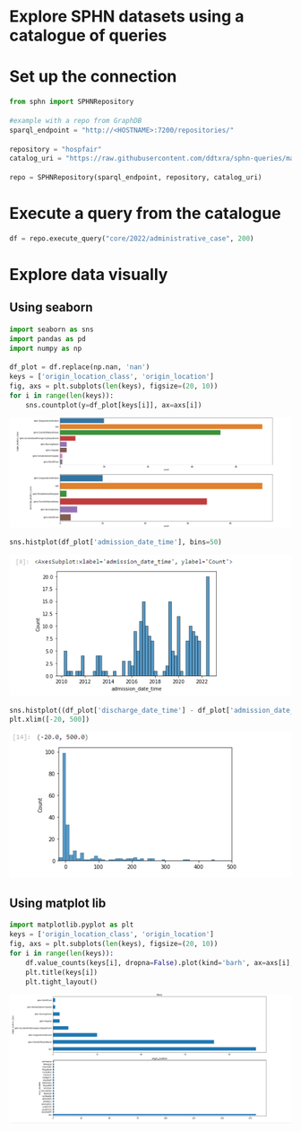# Explore SPHN datasets using a catalogue of queries

# Set up the connection

```python
from sphn import SPHNRepository

#example with a repo from GraphDB
sparql_endpoint = "http://<HOSTNAME>:7200/repositories/"

repository = "hospfair"
catalog_uri = "https://raw.githubusercontent.com/ddtxra/sphn-queries/main/"

repo = SPHNRepository(sparql_endpoint, repository, catalog_uri)
```

# Execute a query from the catalogue

```python
df = repo.execute_query("core/2022/administrative_case", 200)
```

# Explore data visually

## Using seaborn

```python
import seaborn as sns
import pandas as pd
import numpy as np

df_plot = df.replace(np.nan, 'nan')
keys = ['origin_location_class', 'origin_location']
fig, axs = plt.subplots(len(keys), figsize=(20, 10))
for i in range(len(keys)):
    sns.countplot(y=df_plot[keys[i]], ax=axs[i])
```

![bar](assets/sns_1.PNG)


```python
sns.histplot(df_plot['admission_date_time'], bins=50)
```
![time](assets/sns_2.png)

```python
sns.histplot((df_plot['discharge_date_time'] - df_plot['admission_date_time']).dt.days)
plt.xlim([-20, 500])
```

![time](assets/sns_3.png)


## Using matplot lib
```python
import matplotlib.pyplot as plt
keys = ['origin_location_class', 'origin_location']
fig, axs = plt.subplots(len(keys), figsize=(20, 10))
for i in range(len(keys)):
    df.value_counts(keys[i], dropna=False).plot(kind='barh', ax=axs[i], subplots=True)
    plt.title(keys[i])
    plt.tight_layout()    
```

![time](assets/matplot.PNG)

